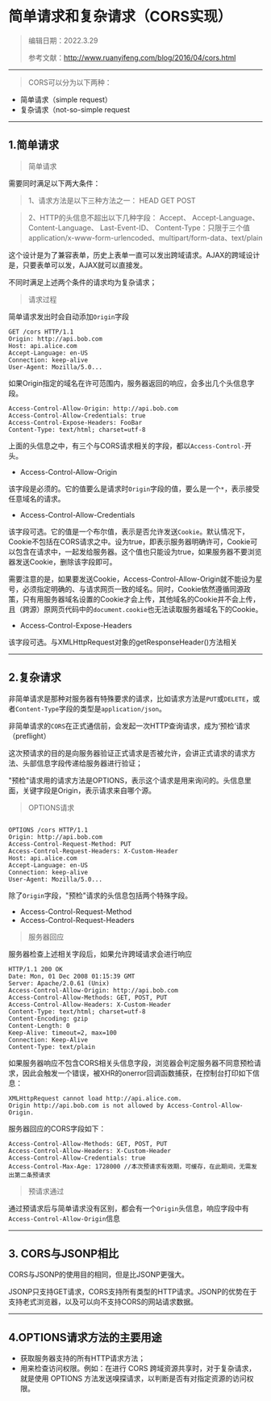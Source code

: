 # 简单请求和复杂请求（CORS实现）
>编辑日期：2022.3.29
>
>参考文献：http://www.ruanyifeng.com/blog/2016/04/cors.html
----------
> CORS可以分为以下两种：
- 简单请求（simple request）
- 复杂请求（not-so-simple request
-------
## 1.简单请求
>简单请求

需要同时满足以下两大条件：
>1、请求方法是以下三种方法之一：
>HEAD
>GET
>POST

>2、HTTP的头信息不超出以下几种字段：
Accept、
Accept-Language、
Content-Language、
Last-Event-ID、
Content-Type：只限于三个值application/x-www-form-urlencoded、multipart/form-data、text/plain

这个设计是为了兼容表单，历史上表单一直可以发出跨域请求。AJAX的跨域设计是，只要表单可以发，AJAX就可以直接发。

不同时满足上述两个条件的请求均为复杂请求；

>请求过程

简单请求发出时会自动添加`Origin`字段
```text
GET /cors HTTP/1.1
Origin: http://api.bob.com
Host: api.alice.com
Accept-Language: en-US
Connection: keep-alive
User-Agent: Mozilla/5.0...
```
如果Origin指定的域名在许可范围内，服务器返回的响应，会多出几个头信息字段。
```
Access-Control-Allow-Origin: http://api.bob.com
Access-Control-Allow-Credentials: true
Access-Control-Expose-Headers: FooBar
Content-Type: text/html; charset=utf-8
```
上面的头信息之中，有三个与CORS请求相关的字段，都以`Access-Control-`开头。

- Access-Control-Allow-Origin

该字段是必须的。它的值要么是请求时`Origin`字段的值，要么是一个`*`，表示接受任意域名的请求。

- Access-Control-Allow-Credentials

该字段可选。它的值是一个布尔值，表示是否允许发送`Cookie`。默认情况下，Cookie不包括在CORS请求之中。设为true，即表示服务器明确许可，Cookie可以包含在请求中，一起发给服务器。这个值也只能设为true，如果服务器不要浏览器发送Cookie，删除该字段即可。

需要注意的是，如果要发送Cookie，Access-Control-Allow-Origin就不能设为星号，必须指定明确的、与请求网页一致的域名。同时，Cookie依然遵循同源政策，只有用服务器域名设置的Cookie才会上传，其他域名的Cookie并不会上传，且（跨源）原网页代码中的`document.cookie`也无法读取服务器域名下的Cookie。

- Access-Control-Expose-Headers

该字段可选。与XMLHttpRequest对象的getResponseHeader()方法相关

------
## 2.复杂请求
非简单请求是那种对服务器有特殊要求的请求，比如请求方法是`PUT`或`DELETE`，或者`Content-Type`字段的类型是`application/json`。

非简单请求的`CORS`在正式通信前，会发起一次HTTP查询请求，成为‘预检’请求（preflight）

这次预请求的目的是向服务器验证正式请求是否被允许，会讲正式请求的请求方法、头部信息字段传递给服务器进行验证；

"预检"请求用的请求方法是OPTIONS，表示这个请求是用来询问的。头信息里面，关键字段是Origin，表示请求来自哪个源。

> OPTIONS请求

```

OPTIONS /cors HTTP/1.1
Origin: http://api.bob.com
Access-Control-Request-Method: PUT
Access-Control-Request-Headers: X-Custom-Header
Host: api.alice.com
Accept-Language: en-US
Connection: keep-alive
User-Agent: Mozilla/5.0...

```
除了`Origin`字段，"预检"请求的头信息包括两个特殊字段。
- Access-Control-Request-Method
- Access-Control-Request-Headers

>服务器回应

服务器检查上述相关字段后，如果允许跨域请求会进行响应
```
HTTP/1.1 200 OK
Date: Mon, 01 Dec 2008 01:15:39 GMT
Server: Apache/2.0.61 (Unix)
Access-Control-Allow-Origin: http://api.bob.com
Access-Control-Allow-Methods: GET, POST, PUT
Access-Control-Allow-Headers: X-Custom-Header
Content-Type: text/html; charset=utf-8
Content-Encoding: gzip
Content-Length: 0
Keep-Alive: timeout=2, max=100
Connection: Keep-Alive
Content-Type: text/plain
```
如果服务器响应不包含CORS相关头信息字段，浏览器会判定服务器不同意预检请求，因此会触发一个错误，被XHR的onerror回调函数捕获，在控制台打印如下信息：
```
XMLHttpRequest cannot load http://api.alice.com.
Origin http://api.bob.com is not allowed by Access-Control-Allow-Origin.
```
服务器回应的CORS字段如下：
```
Access-Control-Allow-Methods: GET, POST, PUT
Access-Control-Allow-Headers: X-Custom-Header
Access-Control-Allow-Credentials: true
Access-Control-Max-Age: 1728000 //本次预请求有效期，可缓存，在此期间，无需发出第二条预请求
```
> 预请求通过

通过预请求后与简单请求没有区别，都会有一个`Origin`头信息，响应字段中有`Access-Control-Allow-Origin`信息

-----
## 3. CORS与JSONP相比
CORS与JSONP的使用目的相同，但是比JSONP更强大。

JSONP只支持GET请求，CORS支持所有类型的HTTP请求。JSONP的优势在于支持老式浏览器，以及可以向不支持CORS的网站请求数据。

--------
## 4.OPTIONS请求方法的主要用途
- 获取服务器支持的所有HTTP请求方法；
- 用来检查访问权限。例如：在进行 CORS 跨域资源共享时，对于复杂请求，就是使用 OPTIONS 方法发送嗅探请求，以判断是否有对指定资源的访问权限。
